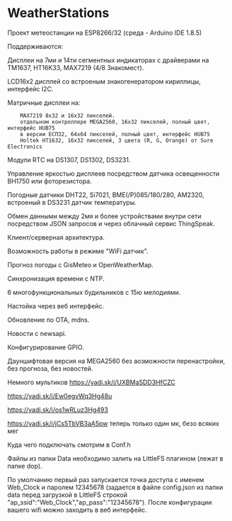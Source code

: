 # WeatherStations

Проект метеостанции на ESP8266/32 (среда - Arduino IDE 1.8.5)

Поддерживаются:

Дисплеи на 7ми и 14ти сегментных индикаторах с драйверами на TM1637, HT16K33, MAX7219 (4/8 Знакомест).

LCD16х2 дисплей со встроеным знакогенератором кириллицы, интерфейс  I2C.

Матричные дисплеи на:
        
        MAX7219 8х32 и 16х32 пикселей.
        отдельном контроллере MEGA2560, 16х32 пикселей, полный цвет, интерфейс HUB75
        в версии ЕСП32, 64х64 пикселей, полный цвет, интерфейс HUB75 
        Holtek HT1632, 16х32 пикселей, 3 цвета (R, G, Orange) от Sure Electronics

Модули RTC на DS1307, DS1302, DS3231.

Управление яркостью дисплеев посредством датчика освещенности ВН1750 или фоторезистора.

Погодные датчики DHT22, Si7021, BME(/P)085/180/280, AM2320, вcтроеный в DS3231 датчик температуры.

Обмен данными между 2мя и более устройствами внутри сети посредством JSON запросов и через облачный сервис ThingSpeak.

Клиент/серверная архитектура.

Возможность работы в режиме "WiFi датчик".

Прогноз погоды с GisMeteo и OpenWeatherMap.

Синхронизация времени с NTP.

6 многофункциональных будильников с 15ю мелодиями.

Настойка через веб интерфейс.

Обновление по OTA, mdns.

Новости с newsapi.

Конфигурирование GPIO.

Дауншифтовая версия на MEGA2560 без аозможности перенастройки, без прогноза, без новостей.

Немного мультиков
https://yadi.sk/i/UXBMaSDD3HfCZC

https://yadi.sk/i/Ew0egvWq3Hg48u

https://yadi.sk/i/os1wRLuz3Hg493

https://yadi.sk/i/jCs5TbVB3aA5pw теперь только один мк, безо всяких мег

Куда чего подключать смотрим в Conf.h

Файлы из папки Data необходимо залить на LittleFS плагином (лежат в  папке dop).

По умолчанию первый раз запускается точка доступа с именем  Web_Clock и паролем 12345678 (задается в файле config.json из папки data перед загрузкой в LittleFS строкой  "ap_ssid":"Web_Clock","ap_pass":"12345678"). После конфигурации вашего wifi можно заходить в веб интерфейс.
